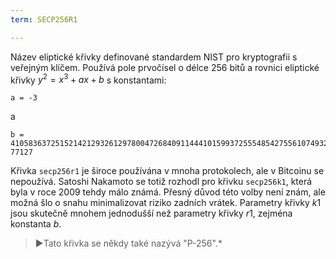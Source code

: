 ```yaml
---
term: SECP256R1

---
```

Název eliptické křivky definované standardem NIST pro kryptografii s veřejným klíčem. Používá pole prvočísel o délce 256 bitů a rovnici eliptické křivky $y^2 = x^3 + ax + b$ s konstantami:

```text
a = -3
```

a

```text
b = 410583637251521421293261297800472684091144410159937255548542755610749322
77127
```

Křivka `secp256r1` je široce používána v mnoha protokolech, ale v Bitcoinu se nepoužívá. Satoshi Nakamoto se totiž rozhodl pro křivku `secp256k1`, která byla v roce 2009 tehdy málo známá. Přesný důvod této volby není znám, ale možná šlo o snahu minimalizovat riziko zadních vrátek. Parametry křivky $k1$ jsou skutečně mnohem jednodušší než parametry křivky $r1$, zejména konstanta $b$.

> ►Tato křivka se někdy také nazývá "P-256".*